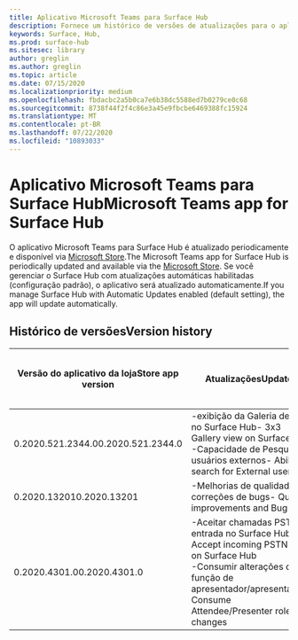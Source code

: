 ```yaml
---
title: Aplicativo Microsoft Teams para Surface Hub
description: Fornece um histórico de versões de atualizações para o aplicativo Microsoft Teams para Surface Hub
keywords: Surface, Hub,
ms.prod: surface-hub
ms.sitesec: library
author: greglin
ms.author: greglin
ms.topic: article
ms.date: 07/15/2020
ms.localizationpriority: medium
ms.openlocfilehash: fbdacbc2a5b0ca7e6b38dc5588ed7b0279ce0c68
ms.sourcegitcommit: 8738f44f2f4c86e3a45e9fbcbe6469388fc15924
ms.translationtype: MT
ms.contentlocale: pt-BR
ms.lasthandoff: 07/22/2020
ms.locfileid: "10893033"
---
```

# <span data-ttu-id="ac84d-104">Aplicativo Microsoft Teams para Surface Hub</span><span class="sxs-lookup"><span data-stu-id="ac84d-104">Microsoft Teams app for Surface Hub</span></span> 

<span data-ttu-id="ac84d-105">O aplicativo Microsoft Teams para Surface Hub é atualizado periodicamente e disponível via [Microsoft Store](https://www.microsoft.com/store/apps/windows).</span><span class="sxs-lookup"><span data-stu-id="ac84d-105">The Microsoft Teams app for Surface Hub is periodically updated and available via the [Microsoft Store](https://www.microsoft.com/store/apps/windows).</span></span> <span data-ttu-id="ac84d-106">Se você gerenciar o Surface Hub com atualizações automáticas habilitadas (configuração padrão), o aplicativo será atualizado automaticamente.</span><span class="sxs-lookup"><span data-stu-id="ac84d-106">If you manage Surface Hub with Automatic Updates enabled (default setting), the app will update automatically.</span></span>
 

## <span data-ttu-id="ac84d-107">Histórico de versões</span><span class="sxs-lookup"><span data-stu-id="ac84d-107">Version history</span></span>
| <span data-ttu-id="ac84d-108">Versão do aplicativo da loja</span><span class="sxs-lookup"><span data-stu-id="ac84d-108">Store app version</span></span> | <span data-ttu-id="ac84d-109">Atualizações</span><span class="sxs-lookup"><span data-stu-id="ac84d-109">Updates</span></span>                                                                                         | <span data-ttu-id="ac84d-110">Publicado na Microsoft Store</span><span class="sxs-lookup"><span data-stu-id="ac84d-110">Published to Microsoft Store</span></span> |
| --------------------- | --------------------------------------------------------------------------------------------------- | -------------------------------- |
| <span data-ttu-id="ac84d-111">0.2020.521.2344.0</span><span class="sxs-lookup"><span data-stu-id="ac84d-111">0.2020.521.2344.0</span></span>         | <span data-ttu-id="ac84d-112">-exibição da Galeria de 3x3 no Surface Hub</span><span class="sxs-lookup"><span data-stu-id="ac84d-112">- 3x3 Gallery view on Surface Hub</span></span><br><span data-ttu-id="ac84d-113">-Capacidade de Pesquisar usuários externos</span><span class="sxs-lookup"><span data-stu-id="ac84d-113">- Ability to search for External users</span></span>                         | <span data-ttu-id="ac84d-114">10 de junho de 2020</span><span class="sxs-lookup"><span data-stu-id="ac84d-114">June 10, 2020</span></span><br>            |
| <span data-ttu-id="ac84d-115">0.2020.13201</span><span class="sxs-lookup"><span data-stu-id="ac84d-115">0.2020.13201</span></span>          | <span data-ttu-id="ac84d-116">-Melhorias de qualidade e correções de bugs</span><span class="sxs-lookup"><span data-stu-id="ac84d-116">- Quality improvements and Bug fixes</span></span>                                                                | <span data-ttu-id="ac84d-117">1 de junho de 2020</span><span class="sxs-lookup"><span data-stu-id="ac84d-117">June 1, 2020</span></span><br>          |
| <span data-ttu-id="ac84d-118">0.2020.4301.0</span><span class="sxs-lookup"><span data-stu-id="ac84d-118">0.2020.4301.0</span></span>         | <span data-ttu-id="ac84d-119">-Aceitar chamadas PSTN de entrada no Surface Hub</span><span class="sxs-lookup"><span data-stu-id="ac84d-119">- Accept incoming PSTN calls on Surface Hub</span></span><br><span data-ttu-id="ac84d-120">-Consumir alterações de função de apresentador/apresentador</span><span class="sxs-lookup"><span data-stu-id="ac84d-120">- Consume Attendee/Presenter role changes</span></span>            | <span data-ttu-id="ac84d-121">21 de maio de 2020</span><span class="sxs-lookup"><span data-stu-id="ac84d-121">May 21, 2020</span></span>                     |
